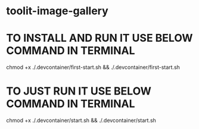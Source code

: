 # toolit-image-gallery

# TO INSTALL AND RUN IT USE BELOW COMMAND IN TERMINAL
chmod +x ./.devcontainer/first-start.sh && ./.devcontainer/first-start.sh


# TO JUST RUN IT USE BELOW COMMAND IN TERMINAL
chmod +x ./.devcontainer/start.sh && ./.devcontainer/start.sh
